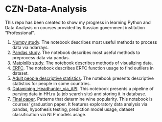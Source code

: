 # CZN-Data-Analysis
This repo has been created to show my progress in learning Python and Data Analysis on courses provided by Russian government institution "Professional".
1. [Numpy study](). The notebook describes most useful methods to process data via ndarrays.
2. [Pandas study](). The notebook describes most useful methods to preprocess data via pandas.
3. [Matplolib study](). The notebook describes methods of visualizing data.
4. [ERFC](). The notebook describes ERFC function usage to find outliers in dataset.
5. [Adult people descriptive statistics](). The notebook presents descriptive statistics for people in some countries.
6. [Datamining_Headhunter_via_API](). This notebook presents a pipeline of parsing data in HH.ru (a job search site) and storing it in database.
7. [Final paper](https://nbviewer.org/github/kobazauros/CZN-Data-Analysis/blob/main/Final%20paper.%20Patterns%20that%20determine%20wine%20popularity..ipynb#6). Patterns that determine wine popularity. This notebook is courses' graduation paper. It features exploratory data analysis via pandas, hypothesis testing, prediction model usage, dataset classification via NLP models usage.
